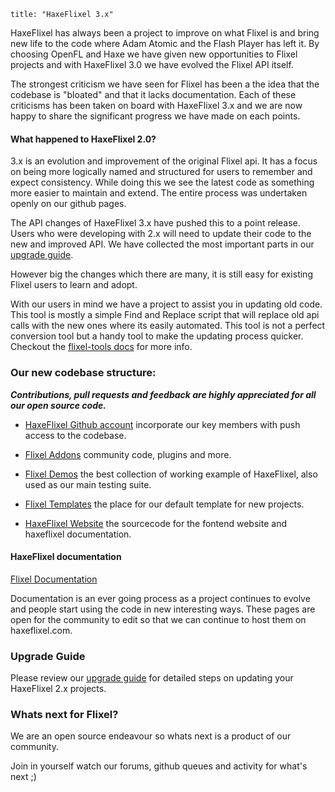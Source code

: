 ```
title: "HaxeFlixel 3.x"
```

HaxeFlixel has always been a project to improve on what Flixel is and bring new life to the code where
Adam Atomic and the Flash Player has left it. By choosing OpenFL and Haxe we have given new opportunities
to Flixel projects and with HaxeFlixel 3.0 we have evolved the Flixel API itself.

The strongest criticism we have seen for Flixel has been a the idea that the codebase is "bloated" and that it lacks documentation. Each of these criticisms has been taken on board with HaxeFlixel 3.x and we are now happy to share the significant progress we have made on each points.

#### What happened to HaxeFlixel 2.0?

3.x is an evolution and improvement of the original Flixel api. It has a focus on being more logically named and structured for users to remember and expect consistency. While doing this we see the latest code as something more easier to maintain and extend. The entire process was undertaken openly on our github pages. 

The API changes of HaxeFlixel 3.x have pushed this to a point release. Users who were developing with 2.x will need to update their code to the new and improved API. We have collected the most important parts in our [upgrade guide](http://haxeflixel.com/documentation/upgrade-guide/).

However big the changes which there are many, it is still easy for existing Flixel users to learn and adopt.

With our users in mind we have a project to assist you in updating old code. This tool is mostly a simple Find and Replace script that will replace old api calls with the new ones where its easily automated. This tool is not a perfect conversion tool but a handy tool to make the updating process quicker. Checkout the [flixel-tools docs](/documentation/flixel-tools) for more info.

### Our new codebase structure:

***Contributions, pull requests and feedback are highly appreciated for all our open source code.***

* [HaxeFlixel Github account](https://github.com/haxeflixel) incorporate our key members with push access
to the codebase.

* [Flixel Addons](https://github.com/haxeflixel/flixel-addons) community code, plugins and more.

* [Flixel Demos](https://github.com/haxeflixel/flixel-demos) the best collection of working example of HaxeFlixel, also used as our main testing suite.

* [Flixel Templates](https://github.com/haxeflixel/flixel-templates) the place for our default template for new projects.

* [HaxeFlixel Website](https://github.com/haxeflixel/haxeflixel.com) the sourcecode for the fontend website and haxeflixel documentation.

#### HaxeFlixel documentation

[Flixel Documentation](https://github.com/HaxeFlixel/flixel-docs)

Documentation is an ever going process as a project continues to evolve and people start using the code in new interesting ways. These pages are open for the community to edit so that we can continue to host them on haxeflixel.com.

### Upgrade Guide

Please review our [upgrade guide](/documentation/upgrade-guide) for detailed steps on updating your HaxeFlixel 2.x projects.

### Whats next for Flixel?

We are an open source endeavour so whats next is a product of our community.

Join in yourself watch our forums, github queues and activity for what's next ;)
